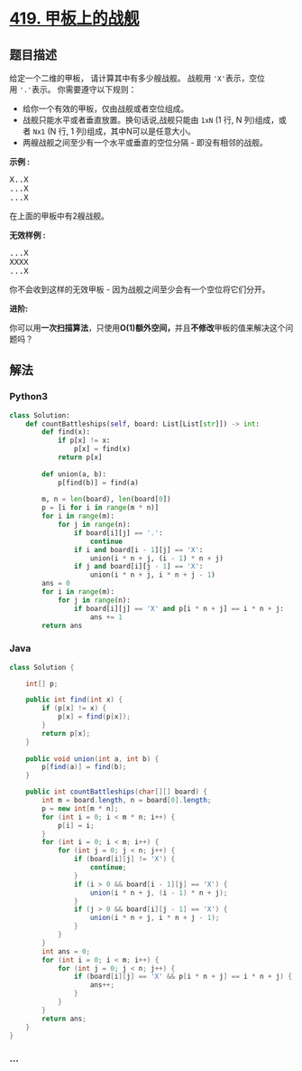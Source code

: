# [419. 甲板上的战舰](https://leetcode-cn.com/problems/battleships-in-a-board)



## 题目描述

<!-- 这里写题目描述 -->

<p>给定一个二维的甲板， 请计算其中有多少艘战舰。&nbsp;战舰用&nbsp;<code>&#39;X&#39;</code>表示，空位用&nbsp;<code>&#39;.&#39;</code>表示。&nbsp;你需要遵守以下规则：</p>

<ul>
	<li>给你一个有效的甲板，仅由战舰或者空位组成。</li>
	<li>战舰只能水平或者垂直放置。换句话说,战舰只能由&nbsp;<code>1xN</code> (1 行, N 列)组成，或者&nbsp;<code>Nx1</code> (N 行, 1 列)组成，其中N可以是任意大小。</li>
	<li>两艘战舰之间至少有一个水平或垂直的空位分隔&nbsp;- 即没有相邻的战舰。</li>
</ul>

<p><strong>示例 :</strong></p>

<pre>
X..X
...X
...X
</pre>

<p>在上面的甲板中有2艘战舰。</p>

<p><strong>无效样例 :</strong></p>

<pre>
...X
XXXX
...X
</pre>

<p>你不会收到这样的无效甲板&nbsp;- 因为战舰之间至少会有一个空位将它们分开。</p>

<p><strong>进阶:</strong></p>

<p>你可以用<strong>一次扫描算法</strong>，只使用<strong>O(1)额外空间，</strong>并且<strong>不修改</strong>甲板的值来解决这个问题吗？</p>


## 解法

<!-- 这里可写通用的实现逻辑 -->

<!-- tabs:start -->

### **Python3**

<!-- 这里可写当前语言的特殊实现逻辑 -->

```python
class Solution:
    def countBattleships(self, board: List[List[str]]) -> int:
        def find(x):
            if p[x] != x:
                p[x] = find(x)
            return p[x]
        
        def union(a, b):
            p[find(b)] = find(a)
        
        m, n = len(board), len(board[0])
        p = [i for i in range(m * n)]
        for i in range(m):
            for j in range(n):
                if board[i][j] == '.':
                    continue
                if i and board[i - 1][j] == 'X':
                    union(i * n + j, (i - 1) * n + j)
                if j and board[i][j - 1] == 'X':
                    union(i * n + j, i * n + j - 1)
        ans = 0
        for i in range(m):
            for j in range(n):
                if board[i][j] == 'X' and p[i * n + j] == i * n + j:
                    ans += 1
        return ans
```

### **Java**

<!-- 这里可写当前语言的特殊实现逻辑 -->

```java
class Solution {

    int[] p;

    public int find(int x) {
        if (p[x] != x) {
            p[x] = find(p[x]);
        }
        return p[x];
    } 
    
    public void union(int a, int b) {
        p[find(a)] = find(b);
    }

    public int countBattleships(char[][] board) {
        int m = board.length, n = board[0].length;
        p = new int[m * n];
        for (int i = 0; i < m * n; i++) {
            p[i] = i;
        }
        for (int i = 0; i < m; i++) {
            for (int j = 0; j < n; j++) {
                if (board[i][j] != 'X') {
                    continue;
                }
                if (i > 0 && board[i - 1][j] == 'X') {
                    union(i * n + j, (i - 1) * n + j);
                }
                if (j > 0 && board[i][j - 1] == 'X') {
                    union(i * n + j, i * n + j - 1);
                }
            }
        }
        int ans = 0;
        for (int i = 0; i < m; i++) {
            for (int j = 0; j < n; j++) {
                if (board[i][j] == 'X' && p[i * n + j] == i * n + j) {
                    ans++;
                }
            }
        }
        return ans;
    }
}
```

### **...**

```

```

<!-- tabs:end -->
